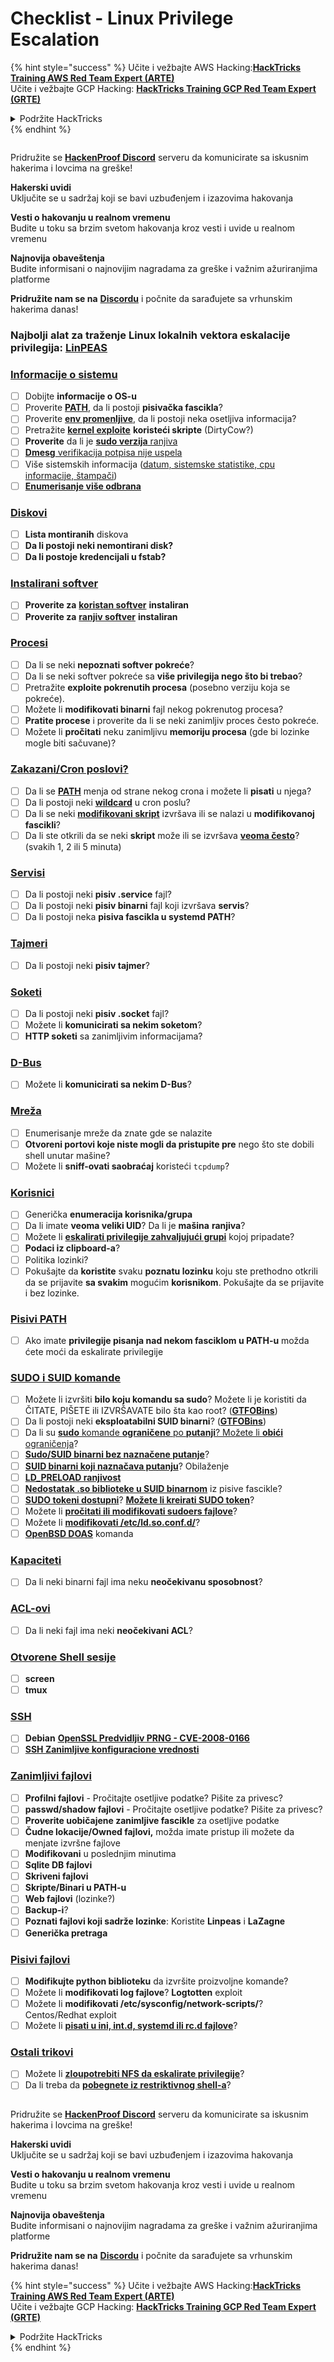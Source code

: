 # Checklist - Linux Privilege Escalation

{% hint style="success" %}
Učite i vežbajte AWS Hacking:<img src="/.gitbook/assets/arte.png" alt="" data-size="line">[**HackTricks Training AWS Red Team Expert (ARTE)**](https://training.hacktricks.xyz/courses/arte)<img src="/.gitbook/assets/arte.png" alt="" data-size="line">\
Učite i vežbajte GCP Hacking: <img src="/.gitbook/assets/grte.png" alt="" data-size="line">[**HackTricks Training GCP Red Team Expert (GRTE)**<img src="/.gitbook/assets/grte.png" alt="" data-size="line">](https://training.hacktricks.xyz/courses/grte)

<details>

<summary>Podržite HackTricks</summary>

* Proverite [**planove pretplate**](https://github.com/sponsors/carlospolop)!
* **Pridružite se** 💬 [**Discord grupi**](https://discord.gg/hRep4RUj7f) ili [**telegram grupi**](https://t.me/peass) ili **pratite** nas na **Twitteru** 🐦 [**@hacktricks\_live**](https://twitter.com/hacktricks\_live)**.**
* **Podelite hakerske trikove slanjem PR-ova na** [**HackTricks**](https://github.com/carlospolop/hacktricks) i [**HackTricks Cloud**](https://github.com/carlospolop/hacktricks-cloud) github repozitorijume.

</details>
{% endhint %}

<figure><img src="../.gitbook/assets/image (380).png" alt=""><figcaption></figcaption></figure>

Pridružite se [**HackenProof Discord**](https://discord.com/invite/N3FrSbmwdy) serveru da komunicirate sa iskusnim hakerima i lovcima na greške!

**Hakerski uvidi**\
Uključite se u sadržaj koji se bavi uzbuđenjem i izazovima hakovanja

**Vesti o hakovanju u realnom vremenu**\
Budite u toku sa brzim svetom hakovanja kroz vesti i uvide u realnom vremenu

**Najnovija obaveštenja**\
Budite informisani o najnovijim nagradama za greške i važnim ažuriranjima platforme

**Pridružite nam se na** [**Discordu**](https://discord.com/invite/N3FrSbmwdy) i počnite da sarađujete sa vrhunskim hakerima danas!

### **Najbolji alat za traženje Linux lokalnih vektora eskalacije privilegija:** [**LinPEAS**](https://github.com/carlospolop/privilege-escalation-awesome-scripts-suite/tree/master/linPEAS)

### [Informacije o sistemu](privilege-escalation/#system-information)

* [ ] Dobijte **informacije o OS-u**
* [ ] Proverite [**PATH**](privilege-escalation/#path), da li postoji **pisivačka fascikla**?
* [ ] Proverite [**env promenljive**](privilege-escalation/#env-info), da li postoji neka osetljiva informacija?
* [ ] Pretražite [**kernel exploite**](privilege-escalation/#kernel-exploits) **koristeći skripte** (DirtyCow?)
* [ ] **Proverite** da li je [**sudo verzija** ranjiva](privilege-escalation/#sudo-version)
* [ ] [**Dmesg** verifikacija potpisa nije uspela](privilege-escalation/#dmesg-signature-verification-failed)
* [ ] Više sistemskih informacija ([datum, sistemske statistike, cpu informacije, štampači](privilege-escalation/#more-system-enumeration))
* [ ] [**Enumerisanje više odbrana**](privilege-escalation/#enumerate-possible-defenses)

### [Diskovi](privilege-escalation/#drives)

* [ ] **Lista montiranih** diskova
* [ ] **Da li postoji neki nemontirani disk?**
* [ ] **Da li postoje kredencijali u fstab?**

### [**Instalirani softver**](privilege-escalation/#installed-software)

* [ ] **Proverite za** [**koristan softver**](privilege-escalation/#useful-software) **instaliran**
* [ ] **Proverite za** [**ranjiv softver**](privilege-escalation/#vulnerable-software-installed) **instaliran**

### [Procesi](privilege-escalation/#processes)

* [ ] Da li se neki **nepoznati softver pokreće**?
* [ ] Da li se neki softver pokreće sa **više privilegija nego što bi trebao**?
* [ ] Pretražite **exploite pokrenutih procesa** (posebno verziju koja se pokreće).
* [ ] Možete li **modifikovati binarni** fajl nekog pokrenutog procesa?
* [ ] **Pratite procese** i proverite da li se neki zanimljiv proces često pokreće.
* [ ] Možete li **pročitati** neku zanimljivu **memoriju procesa** (gde bi lozinke mogle biti sačuvane)?

### [Zakazani/Cron poslovi?](privilege-escalation/#scheduled-jobs)

* [ ] Da li se [**PATH**](privilege-escalation/#cron-path) menja od strane nekog crona i možete li **pisati** u njega?
* [ ] Da li postoji neki [**wildcard**](privilege-escalation/#cron-using-a-script-with-a-wildcard-wildcard-injection) u cron poslu?
* [ ] Da li se neki [**modifikovani skript**](privilege-escalation/#cron-script-overwriting-and-symlink) izvršava ili se nalazi u **modifikovanoj fascikli**?
* [ ] Da li ste otkrili da se neki **skript** može ili se izvršava [**veoma često**](privilege-escalation/#frequent-cron-jobs)? (svakih 1, 2 ili 5 minuta)

### [Servisi](privilege-escalation/#services)

* [ ] Da li postoji neki **pisiv .service** fajl?
* [ ] Da li postoji neki **pisiv binarni** fajl koji izvršava **servis**?
* [ ] Da li postoji neka **pisiva fascikla u systemd PATH**?

### [Tajmeri](privilege-escalation/#timers)

* [ ] Da li postoji neki **pisiv tajmer**?

### [Soketi](privilege-escalation/#sockets)

* [ ] Da li postoji neki **pisiv .socket** fajl?
* [ ] Možete li **komunicirati sa nekim soketom**?
* [ ] **HTTP soketi** sa zanimljivim informacijama?

### [D-Bus](privilege-escalation/#d-bus)

* [ ] Možete li **komunicirati sa nekim D-Bus**?

### [Mreža](privilege-escalation/#network)

* [ ] Enumerisanje mreže da znate gde se nalazite
* [ ] **Otvoreni portovi koje niste mogli da pristupite pre** nego što ste dobili shell unutar mašine?
* [ ] Možete li **sniff-ovati saobraćaj** koristeći `tcpdump`?

### [Korisnici](privilege-escalation/#users)

* [ ] Generička **enumeracija korisnika/grupa**
* [ ] Da li imate **veoma veliki UID**? Da li je **mašina** **ranjiva**?
* [ ] Možete li [**eskalirati privilegije zahvaljujući grupi**](privilege-escalation/interesting-groups-linux-pe/) kojoj pripadate?
* [ ] **Podaci iz clipboard-a**?
* [ ] Politika lozinki?
* [ ] Pokušajte da **koristite** svaku **poznatu lozinku** koju ste prethodno otkrili da se prijavite **sa svakim** mogućim **korisnikom**. Pokušajte da se prijavite i bez lozinke.

### [Pisivi PATH](privilege-escalation/#writable-path-abuses)

* [ ] Ako imate **privilegije pisanja nad nekom fasciklom u PATH-u** možda ćete moći da eskalirate privilegije

### [SUDO i SUID komande](privilege-escalation/#sudo-and-suid)

* [ ] Možete li izvršiti **bilo koju komandu sa sudo**? Možete li je koristiti da ČITATE, PIŠETE ili IZVRŠAVATE bilo šta kao root? ([**GTFOBins**](https://gtfobins.github.io))
* [ ] Da li postoji neki **eksploatabilni SUID binarni**? ([**GTFOBins**](https://gtfobins.github.io))
* [ ] Da li su [**sudo** komande **ograničene** po **putanji**? Možete li **obići** ograničenja](privilege-escalation/#sudo-execution-bypassing-paths)?
* [ ] [**Sudo/SUID binarni bez naznačene putanje**](privilege-escalation/#sudo-command-suid-binary-without-command-path)?
* [ ] [**SUID binarni koji naznačava putanju**](privilege-escalation/#suid-binary-with-command-path)? Obilaženje
* [ ] [**LD\_PRELOAD ranjivost**](privilege-escalation/#ld\_preload)
* [ ] [**Nedostatak .so biblioteke u SUID binarnom**](privilege-escalation/#suid-binary-so-injection) iz pisive fascikle?
* [ ] [**SUDO tokeni dostupni**](privilege-escalation/#reusing-sudo-tokens)? [**Možete li kreirati SUDO token**](privilege-escalation/#var-run-sudo-ts-less-than-username-greater-than)?
* [ ] Možete li [**pročitati ili modifikovati sudoers fajlove**](privilege-escalation/#etc-sudoers-etc-sudoers-d)?
* [ ] Možete li [**modifikovati /etc/ld.so.conf.d/**](privilege-escalation/#etc-ld-so-conf-d)?
* [ ] [**OpenBSD DOAS**](privilege-escalation/#doas) komanda

### [Kapaciteti](privilege-escalation/#capabilities)

* [ ] Da li neki binarni fajl ima neku **neočekivanu sposobnost**?

### [ACL-ovi](privilege-escalation/#acls)

* [ ] Da li neki fajl ima neki **neočekivani ACL**?

### [Otvorene Shell sesije](privilege-escalation/#open-shell-sessions)

* [ ] **screen**
* [ ] **tmux**

### [SSH](privilege-escalation/#ssh)

* [ ] **Debian** [**OpenSSL Predvidljiv PRNG - CVE-2008-0166**](privilege-escalation/#debian-openssl-predictable-prng-cve-2008-0166)
* [ ] [**SSH Zanimljive konfiguracione vrednosti**](privilege-escalation/#ssh-interesting-configuration-values)

### [Zanimljivi fajlovi](privilege-escalation/#interesting-files)

* [ ] **Profilni fajlovi** - Pročitajte osetljive podatke? Pišite za privesc?
* [ ] **passwd/shadow fajlovi** - Pročitajte osetljive podatke? Pišite za privesc?
* [ ] **Proverite uobičajene zanimljive fascikle** za osetljive podatke
* [ ] **Čudne lokacije/Owned fajlovi,** možda imate pristup ili možete da menjate izvršne fajlove
* [ ] **Modifikovani** u poslednjim minutima
* [ ] **Sqlite DB fajlovi**
* [ ] **Skriveni fajlovi**
* [ ] **Skripte/Binari u PATH-u**
* [ ] **Web fajlovi** (lozinke?)
* [ ] **Backup-i**?
* [ ] **Poznati fajlovi koji sadrže lozinke**: Koristite **Linpeas** i **LaZagne**
* [ ] **Generička pretraga**

### [**Pisivi fajlovi**](privilege-escalation/#writable-files)

* [ ] **Modifikujte python biblioteku** da izvršite proizvoljne komande?
* [ ] Možete li **modifikovati log fajlove**? **Logtotten** exploit
* [ ] Možete li **modifikovati /etc/sysconfig/network-scripts/**? Centos/Redhat exploit
* [ ] Možete li [**pisati u ini, int.d, systemd ili rc.d fajlove**](privilege-escalation/#init-init-d-systemd-and-rc-d)?

### [**Ostali trikovi**](privilege-escalation/#other-tricks)

* [ ] Možete li [**zloupotrebiti NFS da eskalirate privilegije**](privilege-escalation/#nfs-privilege-escalation)?
* [ ] Da li treba da [**pobegnete iz restriktivnog shell-a**](privilege-escalation/#escaping-from-restricted-shells)?

<figure><img src="../.gitbook/assets/image (380).png" alt=""><figcaption></figcaption></figure>

Pridružite se [**HackenProof Discord**](https://discord.com/invite/N3FrSbmwdy) serveru da komunicirate sa iskusnim hakerima i lovcima na greške!

**Hakerski uvidi**\
Uključite se u sadržaj koji se bavi uzbuđenjem i izazovima hakovanja

**Vesti o hakovanju u realnom vremenu**\
Budite u toku sa brzim svetom hakovanja kroz vesti i uvide u realnom vremenu

**Najnovija obaveštenja**\
Budite informisani o najnovijim nagradama za greške i važnim ažuriranjima platforme

**Pridružite nam se na** [**Discordu**](https://discord.com/invite/N3FrSbmwdy) i počnite da sarađujete sa vrhunskim hakerima danas!

{% hint style="success" %}
Učite i vežbajte AWS Hacking:<img src="/.gitbook/assets/arte.png" alt="" data-size="line">[**HackTricks Training AWS Red Team Expert (ARTE)**](https://training.hacktricks.xyz/courses/arte)<img src="/.gitbook/assets/arte.png" alt="" data-size="line">\
Učite i vežbajte GCP Hacking: <img src="/.gitbook/assets/grte.png" alt="" data-size="line">[**HackTricks Training GCP Red Team Expert (GRTE)**<img src="/.gitbook/assets/grte.png" alt="" data-size="line">](https://training.hacktricks.xyz/courses/grte)

<details>

<summary>Podržite HackTricks</summary>

* Proverite [**planove pretplate**](https://github.com/sponsors/carlospolop)!
* **Pridružite se** 💬 [**Discord grupi**](https://discord.gg/hRep4RUj7f) ili [**telegram grupi**](https://t.me/peass) ili **pratite** nas na **Twitteru** 🐦 [**@hacktricks\_live**](https://twitter.com/hacktricks\_live)**.**
* **Podelite hakerske trikove slanjem PR-ova na** [**HackTricks**](https://github.com/carlospolop/hacktricks) i [**HackTricks Cloud**](https://github.com/carlospolop/hacktricks-cloud) github repozitorijume.

</details>
{% endhint %}
